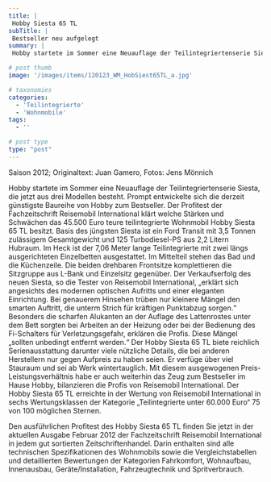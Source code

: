 ```yaml
---
title: |
 Hobby Siesta 65 TL
subTitle: |
 Bestseller neu aufgelegt
summary: |
 Hobby startete im Sommer eine Neuauflage der Teilintegriertenserie Siesta, die jetzt aus drei Modellen besteht. Prompt entwickelte sich die derzeit günstigste Baureihe von Hobby zum Bestseller. Der Profitest der Zeitschrift Reisemobil International klärt, welche Stärken und Schwächen das teilintegrierte Wohnmobil Hobby Siesta 65 TL besitzt. 

# post thumb
image: '/images/items/120123_WM_HobSiest65TL_a.jpg'

# taxonomies
categories: 
  - 'Teilintegrierte'
  - 'Wohnmobile'
tags:
  - ''

# post type
type: "post"
---
```


Saison 2012; Originaltext: Juan Gamero, Fotos: Jens Mönnich

Hobby startete im Sommer eine Neuauflage der Teilintegriertenserie Siesta, die jetzt aus drei Modellen besteht. Prompt entwickelte sich die derzeit günstigste Baureihe von Hobby zum Bestseller. Der Profitest der Fachzeitschrift Reisemobil International klärt welche Stärken und Schwächen das 45.500 Euro teure teilintegrierte Wohnmobil Hobby Siesta 65 TL besitzt. Basis des jüngsten Siesta ist ein Ford Transit mit 3,5 Tonnen zulässigem Gesamtgewicht und 125 Turbodiesel-PS aus 2,2 Litern Hubraum. Im Heck ist der 7,06 Meter lange Teilintegrierte mit zwei längs ausgerichteten Einzelbetten ausgestattet. Im Mittelteil stehen das Bad und die Küchenzeile. Die beiden drehbaren Frontsitze komplettieren die Sitzgruppe aus L-Bank und Einzelsitz gegenüber. Der Verkaufserfolg des neuen Siesta, so die Tester von Reisemobil International, „erklärt sich angesichts des modernen optischen Aufritts und einer eleganten Einrichtung. Bei genauerem Hinsehen trüben nur kleinere Mängel den smarten Auftritt, die unterm Strich für kräftigen Punktabzug sorgen.“ Besonders die scharfen Alukanten an der Auflage des Lattenrostes unter dem Bett sorgten bei Arbeiten an der Heizung oder bei der Bedienung des Fi-Schalters für Verletzungsgefahr, erklären die Profis. Diese Mängel „sollten unbedingt entfernt werden.“ Der Hobby Siesta 65 TL biete reichlich Serienausstattung darunter viele nützliche Details, die bei anderen Herstellern nur gegen Aufpreis zu haben seien. Er verfüge über viel Stauraum und sei ab Werk wintertauglich. Mit diesem ausgewogenen Preis-Leistungsverhältnis habe er auch weiterhin das Zeug zum Bestseller im Hause Hobby, bilanzieren die Profis von Reisemobil International. Der Hobby Siesta 65 TL erreichte in der Wertung von Reisemobil International in sechs Wertungsklassen der Kategorie „Teilintegrierte unter 60.000 Euro“ 75 von 100 möglichen Sternen.

Den ausführlichen Profitest des Hobby Siesta 65 TL finden Sie jetzt in der aktuellen Ausgabe Februar 2012 der Fachzeitschrift Reisemobil International in jedem gut sortierten Zeitschriftenhandel. Darin enthalten sind alle technischen Spezifikationen des Wohnmobils sowie die Vergleichstabellen und detaillierten Bewertungen der Kategorien Fahrkomfort, Wohnaufbau, Innenausbau, Geräte/Installation, Fahrzeugtechnik und Spritverbrauch.